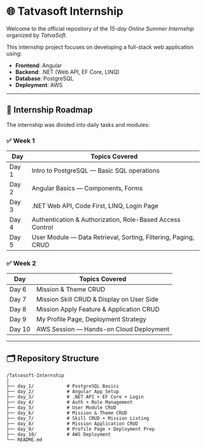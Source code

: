 # 🌐 Tatvasoft Internship

Welcome to the official repository of the *15-day Online Summer Internship* organized by *TatvaSoft*.

This internship project focuses on developing a full-stack web application using:

- **Frontend**: Angular  
- **Backend**: .NET (Web API, EF Core, LINQ)  
- **Database**: PostgreSQL  
- **Deployment**: AWS

---

## 📅 Internship Roadmap

The internship was divided into daily tasks and modules:

### ✅ Week 1
| Day | Topics Covered |
|-----|----------------|
| Day 1 | Intro to PostgreSQL — Basic SQL operations |
| Day 2 | Angular Basics — Components, Forms |
| Day 3 | .NET Web API, Code First, LINQ, Login Page |
| Day 4 | Authentication & Authorization, Role-Based Access Control |
| Day 5 | User Module — Data Retrieval, Sorting, Filtering, Paging, CRUD |

### ✅ Week 2
| Day | Topics Covered |
|-----|----------------|
| Day 6 | Mission & Theme CRUD |
| Day 7 | Mission Skill CRUD & Display on User Side |
| Day 8 | Mission Apply Feature & Application CRUD |
| Day 9 | My Profile Page, Deployment Strategy |
| Day 10 | AWS Session — Hands-on Cloud Deployment |

---

## 🗂 Repository Structure

```
/Tatvasoft-Internship
│
├── day_1/            # PostgreSQL Basics
├── day_2/            # Angular App Setup
├── day_3/            # .NET API + EF Core + Login
├── day_4/            # Auth + Role Management
├── day_5/            # User Module CRUD
├── day_6/            # Mission & Theme CRUD
├── day_7/            # Skill CRUD + Mission Listing
├── day_8/            # Mission Application CRUD
├── day_9/            # Profile Page + Deployment Prep
├── day_10/           # AWS Deployment
└── README.md
```
